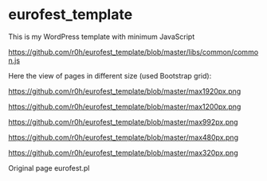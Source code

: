 # eurofest_template

This is my WordPress template with minimum JavaScript

https://github.com/r0h/eurofest_template/blob/master/libs/common/common.js

Here the view of pages in different size (used Bootstrap grid):

https://github.com/r0h/eurofest_template/blob/master/max1920px.png

https://github.com/r0h/eurofest_template/blob/master/max1200px.png

https://github.com/r0h/eurofest_template/blob/master/max992px.png

https://github.com/r0h/eurofest_template/blob/master/max480px.png

https://github.com/r0h/eurofest_template/blob/master/max320px.png

Original page eurofest.pl
